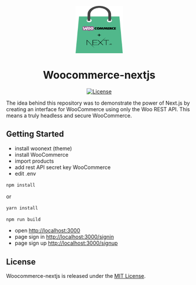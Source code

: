 <p align="center">
  <img src="./assets/logo.svg" alt="Woocommerce-nextjs logo" width="128" height="128">
  <h1 align="center">Woocommerce-nextjs</h1>
</p>
<p align="center">
    <a aria-label="License" href="https://github.com/UrijHoruzij/woocommerce-nextjs/blob/main/LICENSE">
        <img alt="License" src="https://img.shields.io/github/license/UrijHoruzij/woocommerce-nextjs?color=%2351b88b">
    </a>
</p>

The idea behind this repository was to demonstrate the power of Next.js by creating an interface for WooCommerce using only the Woo REST API. This means a truly headless and secure WooCommerce.

## Getting Started

- install woonext (theme)
- install WooCommerce
- import products
- add rest API secret key WooCommerce
- edit .env

```bash
npm install
```

or

```bash
yarn install
```

```bash
npm run build
```

- open [http://localhost:3000](http://localhost:3000)
- page sign in [http://localhost:3000/signin](http://localhost:3000/signin)
- page sign up [http://localhost:3000/signup](http://localhost:3000/signup)

## License

Woocommerce-nextjs is released under the [MIT License](https://github.com/UrijHoruzij/woocommerce-nextjs/blob/main/LICENSE).
